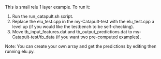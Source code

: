 This is small relu 1 layer example. To run it:
1. Run the run_catapult.sh script.
2. Replace the elu_test.cpp in the my-Catapult-test with the elu_test.cpp a level up (if you would like the testbench to be self-checking).
3. Move tb_input_features.dat and tb_output_predictions.dat to my-Catapult-test/tb_data (if you want two pre-computed examples).

Note: You can create your own array and get the predictions by editing then running elu.py. 
